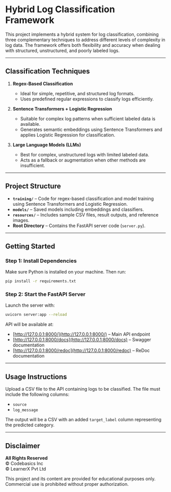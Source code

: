 # Hybrid Log Classification Framework

This project implements a hybrid system for log classification, combining three complementary techniques to address different levels of complexity in log data. The framework offers both flexibility and accuracy when dealing with structured, unstructured, and poorly labeled logs.

---

## Classification Techniques

1. **Regex-Based Classification**  
   - Ideal for simple, repetitive, and structured log formats.  
   - Uses predefined regular expressions to classify logs efficiently.

2. **Sentence Transformers + Logistic Regression**  
   - Suitable for complex log patterns when sufficient labeled data is available.  
   - Generates semantic embeddings using Sentence Transformers and applies Logistic Regression for classification.

3. **Large Language Models (LLMs)**  
   - Best for complex, unstructured logs with limited labeled data.  
   - Acts as a fallback or augmentation when other methods are insufficient.


---

## Project Structure

- **`training/`** – Code for regex-based classification and model training using Sentence Transformers and Logistic Regression.  
- **`models/`** – Saved models including embeddings and classifiers.  
- **`resources/`** – Includes sample CSV files, result outputs, and reference images.  
- **Root Directory** – Contains the FastAPI server code (`server.py`).

---

## Getting Started

### Step 1: Install Dependencies

Make sure Python is installed on your machine. Then run:

```bash
pip install -r requirements.txt
```

### Step 2: Start the FastAPI Server

Launch the server with:

```bash
uvicorn server:app --reload
```

API will be available at:
- [http://127.0.0.1:8000/](http://127.0.0.1:8000/) – Main API endpoint  
- [http://127.0.0.1:8000/docs](http://127.0.0.1:8000/docs) – Swagger documentation  
- [http://127.0.0.1:8000/redoc](http://127.0.0.1:8000/redoc) – ReDoc documentation

---

## Usage Instructions

Upload a CSV file to the API containing logs to be classified. The file must include the following columns:

- `source`  
- `log_message`

The output will be a CSV with an added `target_label` column representing the predicted category.

---

## Disclaimer

**All Rights Reserved**  
© Codebasics Inc  
© LearnerX Pvt Ltd

This project and its content are provided for educational purposes only. Commercial use is prohibited without proper authorization.